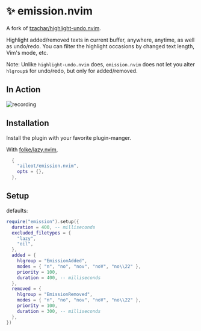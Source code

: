 # ✨ emission.nvim

A fork of [tzachar/highlight-undo.nvim](https://github/tzachar/highlight-undo.nvim).

Highlight added/removed texts in current buffer, anywhere, anytime, as well as
undo/redo.
You can filter the highlight occasions by changed text length, Vim's mode,
etc.

Note: Unlike `highlight-undo.nvim` does, `emission.nvim` does not let you
alter `hlgroup`s for undo/redo, but only for added/removed.

## In Action

![recording](https://github.com/tzachar/highlight-undo.nvim/assets/4946827/81b85a3b-b563-4e97-b4e1-7a48d0d2f912)

## Installation

Install the plugin with your favorite plugin-manger.

With [folke/lazy.nvim](https://github/folke/lazy.nvim),

```lua
  {
    "aileot/emission.nvim",
    opts = {},
  },
```

## Setup

defaults:

```lua
require("emission").setup({
  duration = 400, -- milliseconds
  excluded_filetypes = {
    "lazy",
    "oil",
  },
  added = {
    hlgroup = "EmissionAdded",
    modes = { "n", "no", "nov", "noV", "no\\22" },
    priority = 100,
    duration = 400, -- milliseconds
  },
  removed = {
    hlgroup = "EmissionRemoved",
    modes = { "n", "no", "nov", "noV", "no\\22" },
    priority = 100,
    duration = 300, -- milliseconds
  },
})
```